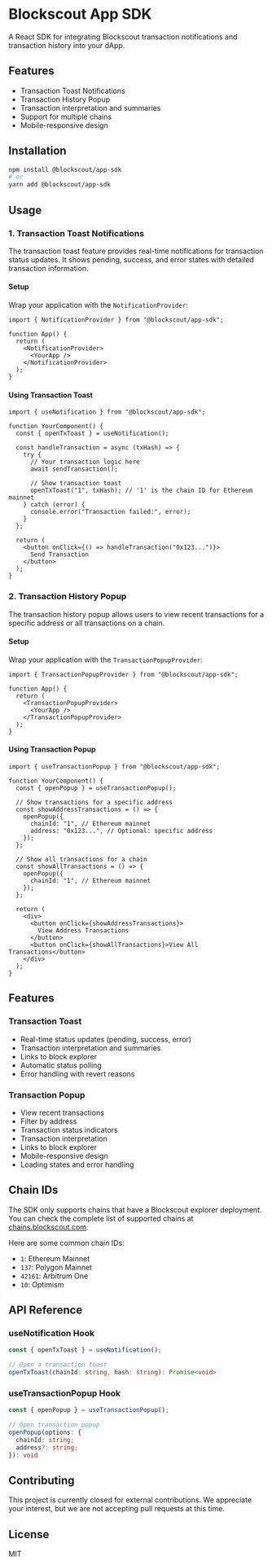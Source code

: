 # Blockscout App SDK

A React SDK for integrating Blockscout transaction notifications and transaction history into your dApp.

## Features

- Transaction Toast Notifications
- Transaction History Popup
- Transaction interpretation and summaries
- Support for multiple chains
- Mobile-responsive design

## Installation

```bash
npm install @blockscout/app-sdk
# or
yarn add @blockscout/app-sdk
```

## Usage

### 1. Transaction Toast Notifications

The transaction toast feature provides real-time notifications for transaction status updates. It shows pending, success, and error states with detailed transaction information.

#### Setup

Wrap your application with the `NotificationProvider`:

```tsx
import { NotificationProvider } from "@blockscout/app-sdk";

function App() {
  return (
    <NotificationProvider>
      <YourApp />
    </NotificationProvider>
  );
}
```

#### Using Transaction Toast

```tsx
import { useNotification } from "@blockscout/app-sdk";

function YourComponent() {
  const { openTxToast } = useNotification();

  const handleTransaction = async (txHash) => {
    try {
      // Your transaction logic here
      await sendTransaction();

      // Show transaction toast
      openTxToast("1", txHash); // '1' is the chain ID for Ethereum mainnet
    } catch (error) {
      console.error("Transaction failed:", error);
    }
  };

  return (
    <button onClick={() => handleTransaction("0x123...")}>
      Send Transaction
    </button>
  );
}
```

### 2. Transaction History Popup

The transaction history popup allows users to view recent transactions for a specific address or all transactions on a chain.

#### Setup

Wrap your application with the `TransactionPopupProvider`:

```tsx
import { TransactionPopupProvider } from "@blockscout/app-sdk";

function App() {
  return (
    <TransactionPopupProvider>
      <YourApp />
    </TransactionPopupProvider>
  );
}
```

#### Using Transaction Popup

```tsx
import { useTransactionPopup } from "@blockscout/app-sdk";

function YourComponent() {
  const { openPopup } = useTransactionPopup();

  // Show transactions for a specific address
  const showAddressTransactions = () => {
    openPopup({
      chainId: "1", // Ethereum mainnet
      address: "0x123...", // Optional: specific address
    });
  };

  // Show all transactions for a chain
  const showAllTransactions = () => {
    openPopup({
      chainId: "1", // Ethereum mainnet
    });
  };

  return (
    <div>
      <button onClick={showAddressTransactions}>
        View Address Transactions
      </button>
      <button onClick={showAllTransactions}>View All Transactions</button>
    </div>
  );
}
```

## Features

### Transaction Toast

- Real-time status updates (pending, success, error)
- Transaction interpretation and summaries
- Links to block explorer
- Automatic status polling
- Error handling with revert reasons

### Transaction Popup

- View recent transactions
- Filter by address
- Transaction status indicators
- Transaction interpretation
- Links to block explorer
- Mobile-responsive design
- Loading states and error handling

## Chain IDs

The SDK only supports chains that have a Blockscout explorer deployment. You can check the complete list of supported chains at [chains.blockscout.com](https://chains.blockscout.com/).

Here are some common chain IDs:

- `1`: Ethereum Mainnet
- `137`: Polygon Mainnet
- `42161`: Arbitrum One
- `10`: Optimism

## API Reference

### useNotification Hook

```typescript
const { openTxToast } = useNotification();

// Open a transaction toast
openTxToast(chainId: string, hash: string): Promise<void>
```

### useTransactionPopup Hook

```typescript
const { openPopup } = useTransactionPopup();

// Open transaction popup
openPopup(options: {
  chainId: string;
  address?: string;
}): void
```

## Contributing

This project is currently closed for external contributions. We appreciate your interest, but we are not accepting pull requests at this time.

## License

MIT
